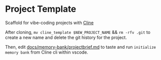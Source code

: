 # Project Template
Scaffold for vibe-coding projects with [Cline](https://cline.bot/)

After cloning, `mv cline_template $NEW_PROJECT_NAME` && `rm -rfv .git` to create a new name and delete the git history for the project.

Then, edit [docs/memory-bank/projectbrief.md](docs/memory-bank/projectbrief.md) to taste and run `initialize memory bank` from Cline cli within vscode.

